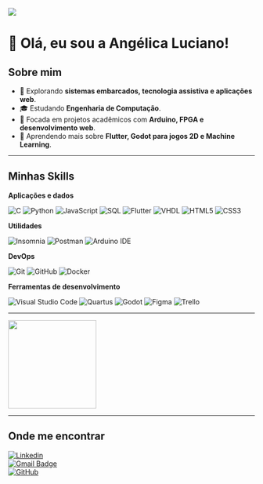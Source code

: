 ![](https://komarev.com/ghpvc/?username=AngelicaBGLuciano&color=006bed)

# 👋 Olá, eu sou a Angélica Luciano!  

## Sobre mim  

- 🤔 Explorando **sistemas embarcados, tecnologia assistiva e aplicações web**.  
- 🎓 Estudando **Engenharia de Computação**.  
- 💼 Focada em projetos acadêmicos com **Arduino, FPGA e desenvolvimento web**.  
- 🌱 Aprendendo mais sobre **Flutter, Godot para jogos 2D e Machine Learning**.  

---

## Minhas Skills  

**Aplicações e dados**  

![C](https://img.shields.io/badge/-C-333333?style=flat&logo=c&logoColor=A8B9CC)
![Python](https://img.shields.io/badge/-Python-333333?style=flat&logo=python)
![JavaScript](https://img.shields.io/badge/-JavaScript-333333?style=flat&logo=javascript)
![SQL](https://img.shields.io/badge/-SQL-333333?style=flat&logo=mysql&logoColor=white)
![Flutter](https://img.shields.io/badge/-Flutter-333333?style=flat&logo=Flutter)
![VHDL](https://img.shields.io/badge/-VHDL-333333?style=flat&logo=amd&logoColor=white)
![HTML5](https://img.shields.io/badge/-HTML5-333333?style=flat&logo=HTML5)
![CSS3](https://img.shields.io/badge/-CSS-333333?style=flat&logo=CSS3&logoColor=1572B6)

**Utilidades**  

![Insomnia](https://img.shields.io/badge/-Insomnia-333333?style=flat&logo=insomnia)
![Postman](https://img.shields.io/badge/-Postman-333333?style=flat&logo=postman)
![Arduino IDE](https://img.shields.io/badge/-Arduino%20IDE-333333?style=flat&logo=arduino)

**DevOps**  

![Git](https://img.shields.io/badge/-Git-333333?style=flat&logo=git)
![GitHub](https://img.shields.io/badge/-GitHub-333333?style=flat&logo=github)
![Docker](https://img.shields.io/badge/-Docker-333333?style=flat&logo=docker)

**Ferramentas de desenvolvimento**  

![Visual Studio Code](https://img.shields.io/badge/-Visual%20Studio%20Code-333333?style=flat&logo=visual-studio-code&logoColor=007ACC)
![Quartus](https://img.shields.io/badge/-Intel%20Quartus-333333?style=flat&logo=intel&logoColor=007ACC)
![Godot](https://img.shields.io/badge/-Godot-333333?style=flat&logo=godot-engine&logoColor=478CBF)
![Figma](https://img.shields.io/badge/-Figma-333333?style=flat&logo=figma&logoColor=007ACC)
![Trello](https://img.shields.io/badge/-Trello-333333?style=flat&logo=trello&logoColor=007ACC)

---

<a href="https://github.com/AngelicaBGLuciano" title="Perfil da Angélica">
  <img height="180em" src="https://github-readme-stats.vercel.app/api?username=AngelicaBGLuciano&theme=dracula&show_icons=true" />
</a>

---

## Onde me encontrar  

[![Linkedin](https://img.shields.io/badge/-LinkedIn-blue?style=flat-square&logo=Linkedin&logoColor=white&link=linkedin.com/in/angélica-luciano-1a4660189)](linkedin.com/in/angélica-luciano-1a4660189)  
[![Gmail Badge](https://img.shields.io/badge/-seuemail@email.com-006bed?style=flat-square&logo=Gmail&logoColor=white&link=mailto:angelicaluciano7@gmail.com)](mailto:angelicaluciano7@gmail.com)  
[![GitHub](https://img.shields.io/github/followers/AngelicaBGLuciano?label=follow&style=social)](https://github.com/AngelicaBGLuciano)  
